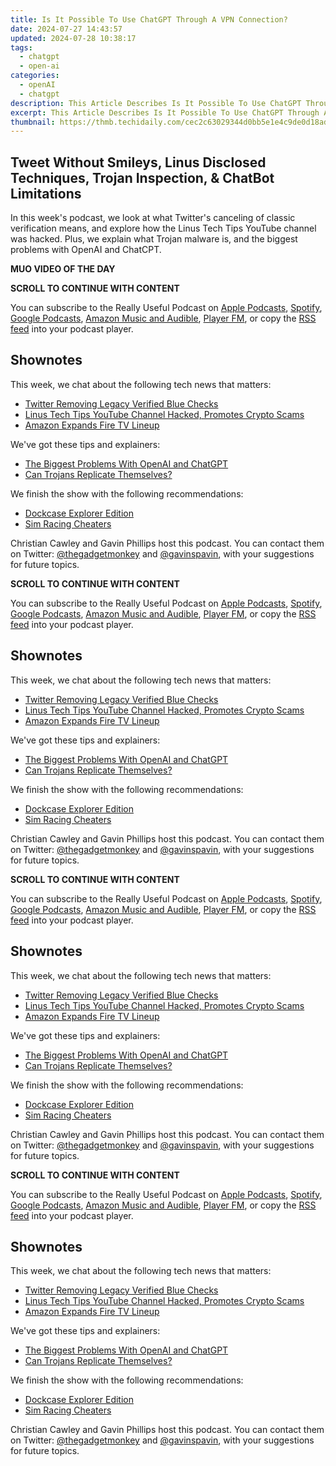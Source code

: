 ```yaml
---
title: Is It Possible To Use ChatGPT Through A VPN Connection?
date: 2024-07-27 14:43:57
updated: 2024-07-28 10:38:17
tags:
  - chatgpt
  - open-ai
categories:
  - openAI
  - chatgpt
description: This Article Describes Is It Possible To Use ChatGPT Through A VPN Connection?
excerpt: This Article Describes Is It Possible To Use ChatGPT Through A VPN Connection?
thumbnail: https://thmb.techidaily.com/cec2c63029344d0bb5e1e4c9de0d18ad2dcde0dafb37cbba53e291b9ec9ff6a5.jpg
---
```


## Tweet Without Smileys, Linus Disclosed Techniques, Trojan Inspection, & ChatBot Limitations

 In this week's podcast, we look at what Twitter's canceling of classic verification means, and explore how the Linus Tech Tips YouTube channel was hacked. Plus, we explain what Trojan malware is, and the biggest problems with OpenAI and ChatCPT.

**MUO VIDEO OF THE DAY**

**SCROLL TO CONTINUE WITH CONTENT**

 You can subscribe to the Really Useful Podcast on [Apple Podcasts](https://podcasts.apple.com/gb/podcast/the-really-useful-podcast/id1437847131?mt=2), [Spotify](https://open.spotify.com/show/283gDxLd6OTNEpRq6tN7ha), [Google Podcasts](https://www.google.com/podcasts?feed=aHR0cHM6Ly9hbmNob3IuZm0vcy8zMWJlNDcwL3BvZGNhc3QvcnNz), [Amazon Music and Audible](https://music.amazon.co.uk/podcasts/20ab73d4-5da2-46c7-a17f-dc6eb39bdb48/The-Really-Useful-Podcast), [Player FM](https://player.fm/series/the-really-useful-podcast-2491856), or copy the [RSS feed](https://feeds.transistor.fm/the-really-useful-podcast) into your podcast player.

## Shownotes

 This week, we chat about the following tech news that matters:

* [Twitter Removing Legacy Verified Blue Checks](https://www.makeuseof.com/twitter-start-removing-legacy-verified-checkmarks/)
* [Linus Tech Tips YouTube Channel Hacked, Promotes Crypto Scams](https://www.makeuseof.com/linus-tech-tips-youtube-hacked-to-promote-crypto-scams/)
* [Amazon Expands Fire TV Lineup](https://www.makeuseof.com/amazon-expands-fire-tv-lineup/)

 We've got these tips and explainers:

* [The Biggest Problems With OpenAI and ChatGPT](https://www.makeuseof.com/openai-chatgpt-biggest-probelms/)
* [Can Trojans Replicate Themselves?](https://www.makeuseof.com/can-trojans-replicate-themselves/)

 We finish the show with the following recommendations:

* [Dockcase Explorer Edition](https://www.makeuseof.com/review-dockcase-explorer-edition-smart-usbc-hub/)
* [Sim Racing Cheaters](https://youtu.be/rP%5FXkeF1DbU)

 Christian Cawley and Gavin Phillips host this podcast. You can contact them on Twitter: [@thegadgetmonkey](https://twitter.com/thegadgetmonkey) and [@gavinspavin](https://twitter.com/gavinspavin), with your suggestions for future topics.

**SCROLL TO CONTINUE WITH CONTENT**

 You can subscribe to the Really Useful Podcast on [Apple Podcasts](https://podcasts.apple.com/gb/podcast/the-really-useful-podcast/id1437847131?mt=2), [Spotify](https://open.spotify.com/show/283gDxLd6OTNEpRq6tN7ha), [Google Podcasts](https://www.google.com/podcasts?feed=aHR0cHM6Ly9hbmNob3IuZm0vcy8zMWJlNDcwL3BvZGNhc3QvcnNz), [Amazon Music and Audible](https://music.amazon.co.uk/podcasts/20ab73d4-5da2-46c7-a17f-dc6eb39bdb48/The-Really-Useful-Podcast), [Player FM](https://player.fm/series/the-really-useful-podcast-2491856), or copy the [RSS feed](https://feeds.transistor.fm/the-really-useful-podcast) into your podcast player.

## Shownotes

 This week, we chat about the following tech news that matters:

* [Twitter Removing Legacy Verified Blue Checks](https://www.makeuseof.com/twitter-start-removing-legacy-verified-checkmarks/)
* [Linus Tech Tips YouTube Channel Hacked, Promotes Crypto Scams](https://www.makeuseof.com/linus-tech-tips-youtube-hacked-to-promote-crypto-scams/)
* [Amazon Expands Fire TV Lineup](https://www.makeuseof.com/amazon-expands-fire-tv-lineup/)

 We've got these tips and explainers:

* [The Biggest Problems With OpenAI and ChatGPT](https://www.makeuseof.com/openai-chatgpt-biggest-probelms/)
* [Can Trojans Replicate Themselves?](https://www.makeuseof.com/can-trojans-replicate-themselves/)

 We finish the show with the following recommendations:

* [Dockcase Explorer Edition](https://www.makeuseof.com/review-dockcase-explorer-edition-smart-usbc-hub/)
* [Sim Racing Cheaters](https://youtu.be/rP%5FXkeF1DbU)

 Christian Cawley and Gavin Phillips host this podcast. You can contact them on Twitter: [@thegadgetmonkey](https://twitter.com/thegadgetmonkey) and [@gavinspavin](https://twitter.com/gavinspavin), with your suggestions for future topics.

**SCROLL TO CONTINUE WITH CONTENT**

 You can subscribe to the Really Useful Podcast on [Apple Podcasts](https://podcasts.apple.com/gb/podcast/the-really-useful-podcast/id1437847131?mt=2), [Spotify](https://open.spotify.com/show/283gDxLd6OTNEpRq6tN7ha), [Google Podcasts](https://www.google.com/podcasts?feed=aHR0cHM6Ly9hbmNob3IuZm0vcy8zMWJlNDcwL3BvZGNhc3QvcnNz), [Amazon Music and Audible](https://music.amazon.co.uk/podcasts/20ab73d4-5da2-46c7-a17f-dc6eb39bdb48/The-Really-Useful-Podcast), [Player FM](https://player.fm/series/the-really-useful-podcast-2491856), or copy the [RSS feed](https://feeds.transistor.fm/the-really-useful-podcast) into your podcast player.

## Shownotes

 This week, we chat about the following tech news that matters:

* [Twitter Removing Legacy Verified Blue Checks](https://www.makeuseof.com/twitter-start-removing-legacy-verified-checkmarks/)
* [Linus Tech Tips YouTube Channel Hacked, Promotes Crypto Scams](https://www.makeuseof.com/linus-tech-tips-youtube-hacked-to-promote-crypto-scams/)
* [Amazon Expands Fire TV Lineup](https://www.makeuseof.com/amazon-expands-fire-tv-lineup/)

 We've got these tips and explainers:

* [The Biggest Problems With OpenAI and ChatGPT](https://www.makeuseof.com/openai-chatgpt-biggest-probelms/)
* [Can Trojans Replicate Themselves?](https://www.makeuseof.com/can-trojans-replicate-themselves/)

 We finish the show with the following recommendations:

* [Dockcase Explorer Edition](https://www.makeuseof.com/review-dockcase-explorer-edition-smart-usbc-hub/)
* [Sim Racing Cheaters](https://youtu.be/rP%5FXkeF1DbU)

 Christian Cawley and Gavin Phillips host this podcast. You can contact them on Twitter: [@thegadgetmonkey](https://twitter.com/thegadgetmonkey) and [@gavinspavin](https://twitter.com/gavinspavin), with your suggestions for future topics.

**SCROLL TO CONTINUE WITH CONTENT**

 You can subscribe to the Really Useful Podcast on [Apple Podcasts](https://podcasts.apple.com/gb/podcast/the-really-useful-podcast/id1437847131?mt=2), [Spotify](https://open.spotify.com/show/283gDxLd6OTNEpRq6tN7ha), [Google Podcasts](https://www.google.com/podcasts?feed=aHR0cHM6Ly9hbmNob3IuZm0vcy8zMWJlNDcwL3BvZGNhc3QvcnNz), [Amazon Music and Audible](https://music.amazon.co.uk/podcasts/20ab73d4-5da2-46c7-a17f-dc6eb39bdb48/The-Really-Useful-Podcast), [Player FM](https://player.fm/series/the-really-useful-podcast-2491856), or copy the [RSS feed](https://feeds.transistor.fm/the-really-useful-podcast) into your podcast player.

## Shownotes

 This week, we chat about the following tech news that matters:

* [Twitter Removing Legacy Verified Blue Checks](https://www.makeuseof.com/twitter-start-removing-legacy-verified-checkmarks/)
* [Linus Tech Tips YouTube Channel Hacked, Promotes Crypto Scams](https://www.makeuseof.com/linus-tech-tips-youtube-hacked-to-promote-crypto-scams/)
* [Amazon Expands Fire TV Lineup](https://www.makeuseof.com/amazon-expands-fire-tv-lineup/)

 We've got these tips and explainers:

* [The Biggest Problems With OpenAI and ChatGPT](https://www.makeuseof.com/openai-chatgpt-biggest-probelms/)
* [Can Trojans Replicate Themselves?](https://www.makeuseof.com/can-trojans-replicate-themselves/)

 We finish the show with the following recommendations:

* [Dockcase Explorer Edition](https://www.makeuseof.com/review-dockcase-explorer-edition-smart-usbc-hub/)
* [Sim Racing Cheaters](https://youtu.be/rP%5FXkeF1DbU)

 Christian Cawley and Gavin Phillips host this podcast. You can contact them on Twitter: [@thegadgetmonkey](https://twitter.com/thegadgetmonkey) and [@gavinspavin](https://twitter.com/gavinspavin), with your suggestions for future topics.


<ins class="adsbygoogle"
     style="display:block"
     data-ad-format="autorelaxed"
     data-ad-client="ca-pub-7571918770474297"
     data-ad-slot="1223367746"></ins>



<ins class="adsbygoogle"
     style="display:block"
     data-ad-client="ca-pub-7571918770474297"
     data-ad-slot="8358498916"
     data-ad-format="auto"
     data-full-width-responsive="true"></ins>
